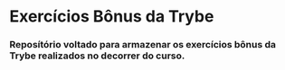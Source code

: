 # Exercícios Bônus da Trybe

### Reposítório voltado para armazenar os exercícios bônus da Trybe realizados no decorrer do curso.